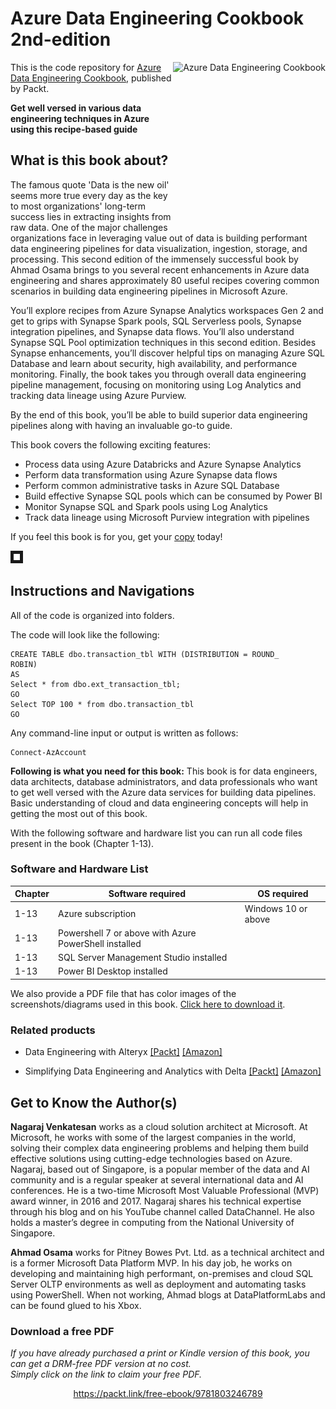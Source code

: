 # Azure Data Engineering Cookbook	2nd-edition
<a href="https://www.packtpub.com/product/azure-data-engineering-cookbook-second-edition/9781803246789"><img src="https://static.packt-cdn.com/products/9781803246789/cover/smaller" alt="Azure Data Engineering Cookbook" height="256px" align="right"></a>

This is the code repository for [Azure Data Engineering Cookbook](https://www.packtpub.com/product/azure-data-engineering-cookbook-second-edition/9781803246789), published by Packt.

**Get well versed in various data engineering techniques in Azure using this recipe-based guide**

## What is this book about?
The famous quote 'Data is the new oil' seems more true every day as the key to most organizations' long-term success lies in extracting insights from raw data. One of the major challenges organizations face in leveraging value out of data is building performant data engineering pipelines for data visualization, ingestion, storage, and processing. This second edition of the immensely successful book by Ahmad Osama brings to you several recent enhancements in Azure data engineering and shares approximately 80 useful recipes covering common scenarios in building data engineering pipelines in Microsoft Azure.

You’ll explore recipes from Azure Synapse Analytics workspaces Gen 2 and get to grips with Synapse Spark pools, SQL Serverless pools, Synapse integration pipelines, and Synapse data flows. You’ll also understand Synapse SQL Pool optimization techniques in this second edition. Besides Synapse enhancements, you’ll discover helpful tips on managing Azure SQL Database and learn about security, high availability, and performance monitoring. Finally, the book takes you through overall data engineering pipeline management, focusing on monitoring using Log Analytics and tracking data lineage using Azure Purview.

By the end of this book, you’ll be able to build superior data engineering pipelines along with having an invaluable go-to guide.

This book covers the following exciting features: 
* Process data using Azure Databricks and Azure Synapse Analytics
* Perform data transformation using Azure Synapse data flows
* Perform common administrative tasks in Azure SQL Database
* Build effective Synapse SQL pools which can be consumed by Power BI
* Monitor Synapse SQL and Spark pools using Log Analytics
* Track data lineage using Microsoft Purview integration with pipelines	

If you feel this book is for you, get your [copy](https://www.amazon.in/Azure-Data-Engineering-Cookbook-recipe-based/dp/1803246782) today!

<a href="https://www.packtpub.com/?utm_source=github&utm_medium=banner&utm_campaign=GitHubBanner"><img src="https://raw.githubusercontent.com/PacktPublishing/GitHub/master/GitHub.png" alt="https://www.packtpub.com/" border="5" /></a>

## Instructions and Navigations
All of the code is organized into folders.

The code will look like the following:
```
CREATE TABLE dbo.transaction_tbl WITH (DISTRIBUTION = ROUND_
ROBIN)
AS
Select * from dbo.ext_transaction_tbl;
GO
Select TOP 100 * from dbo.transaction_tbl
GO
```
Any command-line input or output is written as follows:
```
Connect-AzAccount
```
**Following is what you need for this book:**
This book is for data engineers, data architects, database administrators, and data professionals who want to get well versed with the Azure data services for building data pipelines. Basic understanding of cloud and data engineering concepts will help in getting the most out of this book.	

With the following software and hardware list you can run all code files present in the book (Chapter 1-13).

### Software and Hardware List

| Chapter  | Software required                                                                    | OS required                        |
| -------- | -------------------------------------------------------------------------------------| -----------------------------------|
|  	1-13 | Azure subscription                    							                                  | Windows 10 or above|
|   1-13     | Powershell 7 or above with Azure PowerShell installed 		                            |
|   1-13       | SQL Server Management Studio installed                                               |
|   1-13       | Power BI Desktop installed                                                           |

We also provide a PDF file that has color images of the screenshots/diagrams used in this book. [Click here to download it](https://packt.link/CJshA).


### Related products <Other books you may enjoy>
* Data Engineering with Alteryx [[Packt]](https://www.packtpub.com/product/data-engineering-with-alteryx/9781803236483?_ga=2.55284649.323560873.1662352858-1347501151.1654864057) [[Amazon]](https://www.amazon.in/Data-Engineering-Alteryx-engineers-practices/dp/1803236485/ref=sr_1_1?crid=2KS4L5ZF89W5M&keywords=Data+Engineering+with+Alteryx&qid=1662354402&s=books&sprefix=data+engineering+with+alteryx%2Cstripbooks%2C197&sr=1-1)

* Simplifying Data Engineering and Analytics with Delta
 [[Packt]](https://www.packtpub.com/product/simplifying-data-engineering-and-analytics-with-delta/9781801814867?_ga=2.87293850.323560873.1662352858-1347501151.1654864057) [[Amazon]](https://www.amazon.in/Simplifying-Data-Engineering-Analytics-Delta/dp/1801814864/ref=sr_1_1_sspa?crid=3IA7LP4MAIZJ6&keywords=Simplifying+Data+Engineering+and+Analytics+with+Delta&qid=1662354526&s=books&sprefix=simplifying+data+engineering+and+analytics+with+delta%2Cstripbooks%2C247&sr=1-1-spons&psc=1)

## Get to Know the Author(s)
**Nagaraj Venkatesan** 	 works as a cloud solution architect at Microsoft. At Microsoft, he works with some of the largest companies in the world, solving their complex data engineering problems and helping them build effective solutions using cutting-edge technologies based on Azure. Nagaraj, based out of Singapore, is a popular member of the data and AI community and is a regular speaker at several international data and AI conferences. He is a two-time Microsoft Most Valuable Professional (MVP) award winner, in 2016 and 2017. Nagaraj shares his technical expertise through his blog and on his YouTube channel called DataChannel. He also holds a master’s degree in computing from the National University of Singapore.

**Ahmad Osama**  works for Pitney Bowes Pvt. Ltd. as a technical architect and is a former Microsoft Data Platform MVP. In his day job, he works on developing and maintaining high performant, on-premises and cloud SQL Server OLTP environments as well as deployment and automating tasks using PowerShell. When not working, Ahmad blogs at DataPlatformLabs and can be found glued to his Xbox.


### Download a free PDF

 <i>If you have already purchased a print or Kindle version of this book, you can get a DRM-free PDF version at no cost.<br>Simply click on the link to claim your free PDF.</i>
<p align="center"> <a href="https://packt.link/free-ebook/9781803246789">https://packt.link/free-ebook/9781803246789 </a> </p>